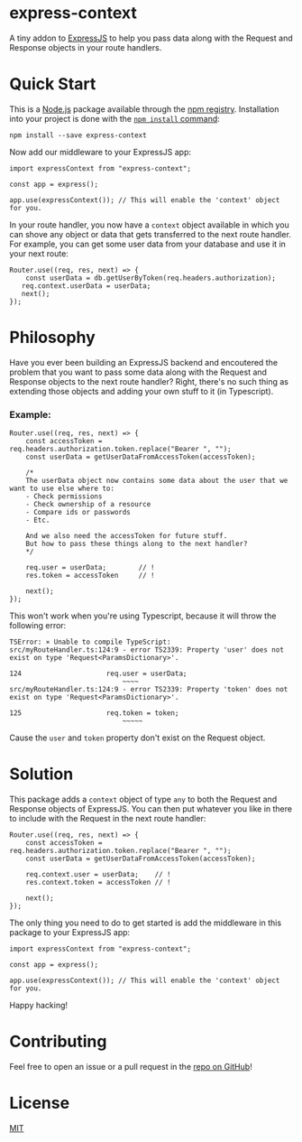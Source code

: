 # express-context

A tiny addon to [ExpressJS](https://www.npmjs.com/package/express) to help you pass data along with the Request and Response objects in your route handlers.

# Quick Start

This is a [Node.js](https://nodejs.org/en/) package available through the [npm registry](https://nodejs.org/en/).
Installation into your project is done with the [`npm install` command](https://docs.npmjs.com/downloading-and-installing-packages-locally):

	npm install --save express-context
	
Now add our middleware to your ExpressJS app:

	import expressContext from "express-context";

	const app = express();
	
	app.use(expressContext()); // This will enable the 'context' object for you.

In your route handler, you now have a `context` object available in which you can shove any object or data that gets transferred to the next route handler. For example, you can get some user data from your database and use it in your next route:

    Router.use((req, res, next) => {
		const userData = db.getUserByToken(req.headers.authorization);
       req.context.userData = userData;
       next();
    });


# Philosophy

Have you ever been building an ExpressJS backend and encoutered the problem that you want to pass some data along with the Request and Response objects to the next route handler? Right, there's no such thing as extending those objects and adding your own stuff to it (in Typescript).

### Example:

    Router.use((req, res, next) => {
        const accessToken = req.headers.authorization.token.replace("Bearer ", "");
        const userData = getUserDataFromAccessToken(accessToken);
        
        /*
        The userData object now contains some data about the user that we want to use else where to:
        - Check permissions
        - Check ownership of a resource
        - Compare ids or passwords
        - Etc.
        
        And we also need the accessToken for future stuff.
        But how to pass these things along to the next handler?
        */
        
        req.user = userData; 		// !
        res.token = accessToken 	// !
   
        next();
    });
    
This won't work when you're using Typescript, because it will throw the following error:

	TSError: ⨯ Unable to compile TypeScript:
	src/myRouteHandler.ts:124:9 - error TS2339: Property 'user' does not exist on type 'Request<ParamsDictionary>'.
	
	124                     req.user = userData;
	                            ~~~~
	src/myRouteHandler.ts:124:9 - error TS2339: Property 'token' does not exist on type 'Request<ParamsDictionary>'.
	
	125                     req.token = token;
	                            ~~~~~

Cause the `user` and `token` property don't exist on the Request object.

# Solution

This package adds a `context` object of type `any` to both the Request and Response objects of ExpressJS. You can then put whatever you like in there to include with the Request in the next route handler:

    Router.use((req, res, next) => {
        const accessToken = req.headers.authorization.token.replace("Bearer ", "");
        const userData = getUserDataFromAccessToken(accessToken);
        
        req.context.user = userData; 	// !
        res.context.token = accessToken	// !
   
        next();
    });

The only thing you need to do to get started is add the middleware in this package to your ExpressJS app:

	import expressContext from "express-context";

	const app = express();
	
	app.use(expressContext()); // This will enable the 'context' object for you.

Happy hacking!

# Contributing

Feel free to open an issue or a pull request in the [repo on GitHub](https://github.com/KoenBrouwer/express-context/pulls)!

# License

[MIT](https://en.wikipedia.org/wiki/MIT_License)

